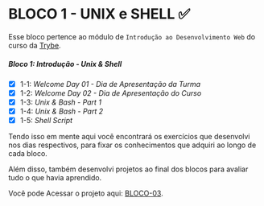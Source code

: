 # BLOCO 1 - UNIX e SHELL :white_check_mark:

Esse bloco pertence ao módulo de `Introdução ao Desenvolvimento Web` do curso da [Trybe](https://www.betrybe.com/). 

##### Bloco 1: Introdução - Unix & Shell

- [X] 1-1: _Welcome Day 01 - Dia de Apresentação da Turma_
- [X] 1-2: _Welcome Day 02 - Dia de Apresentação do Curso_
- [X] 1-3: _Unix & Bash - Part 1_
- [X] 1-4: _Unix & Bash - Part 2_
- [X] 1-5: _Shell Script_

Tendo isso em mente aqui você encontrará os exercícios que desenvolvi nos dias respectivos,
para fixar os conhecimentos que adquiri ao longo de cada bloco. 

Além disso, também desenvolvi projetos ao final dos blocos para avaliar tudo o que havia aprendido.

Você pode Acessar o projeto aqui: [BLOCO-03](linkProjetoDoBloco).
